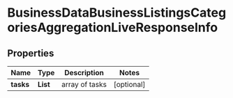 # BusinessDataBusinessListingsCategoriesAggregationLiveResponseInfo


## Properties

| Name | Type | Description | Notes |
|------------ | ------------- | ------------- | -------------|
**tasks** | **List<BusinessDataBusinessListingsCategoriesAggregationLiveTaskInfo>** | array of tasks |[optional]|